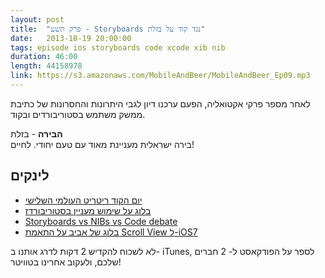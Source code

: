 ```yaml
---
layout: post
title:  "פרק תשע - Storyboards נגד קוד על בזלת"
date:   2013-10-19 20:00:00
tags: episode ios storyboards code xcode xib nib
duration: 46:00
length: 44158978
link: https://s3.amazonaws.com/MobileAndBeer/MobileAndBeer_Ep09.mp3
---
```


לאחר מספר פרקי אקטואליה, הפעם ערכנו דיון לגבי היתרונות והחסרונות של כתיבת ממשק משתמש בסטוריבורדים ובקוד.

**הבירה** - בזלת  
בירה ישראלית מעניינת מאוד עם טעם יחודי. לחיים!

## לינקים

* [יום הקוד ריטריט העולמי השלישי](http://www.coderetreat.co.il)
* [בלוג על שימוש מעניין בסטוריבורדז](http://pilky.me/view/37)
* [Storyboards vs NIBs vs Code debate](http://www.raywenderlich.com/51992/storyboards-vs-nibs-vs-code-the-great-debate)
* [בלוג של אביב על התאמת Scroll View ל-iOS7](http://www.codelord.net/2013/10/18/adapting-scroll-views-to-ios-7/)

לא לשכוח להקדיש 2 דקות לדרג אותנו ב- iTunes, לספר על הפודקאסט ל- 2 חברים שלכם, ולעקוב אחרינו בטוויטר!
